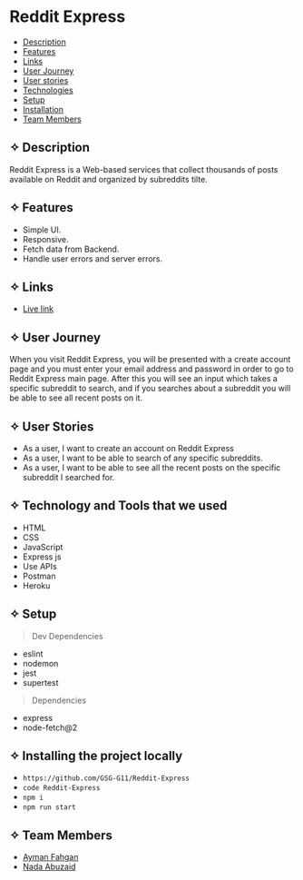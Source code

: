 
# Reddit Express


- [Description](#Description)
- [Features](#features)
- [Links](#Links)
- [User Journey](#Journey)
- [User stories](#stories)
- [Technologies](#Technology)
- [Setup](#setup)
- [Installation](#install)
- [Team Members](#team)

## ✧ <span id='Description'>Description</span>


Reddit Express is a Web-based services that collect thousands of posts available on Reddit and organized by subreddits tilte.

## ✧ <span id="features">Features</span>

- Simple UI.
- Responsive.
- Fetch data from Backend.
- Handle user errors and server errors.

## ✧ <span id='Links'>Links</span>

- [Live link](https://reddit-express-nada-ayman.herokuapp.com/)

## ✧ <span id='Journey'>User Journey</span>

When you visit Reddit Express, you will be presented with a create account page and you must enter your email address and password in order to go to Reddit Express main page.
After this you will see an input which takes a specific subreddit to search, and if you searches about a subreddit you will be able to see all recent posts on it.

## ✧ <span id='stories'>User Stories</span>

- As a user, I want to create an account on Reddit Express
- As a user, I want to be able to search of any specific subreddits.
- As a user, I want to be able to see all the recent posts on the specific subreddit I searched for.


## ✧ <span id='Technology'>Technology and Tools that we used</span>

- HTML
- CSS
- JavaScript
- Express js
- Use APIs
- Postman
- Heroku


## ✧ <span id="setup">Setup</span>

> Dev Dependencies

- eslint
- nodemon
- jest
- supertest

> Dependencies

- express
- node-fetch@2

## ✧ <span id='install'>Installing the project locally</span>

- `https://github.com/GSG-G11/Reddit-Express`
- `code Reddit-Express`
- `npm i`
- `npm run start`

## ✧ <span id='team'>Team Members</span>
- [Ayman Fahgan](https://github.com/AFahgan)
- [Nada Abuzaid](https://github.com/nada-abuzaid)
